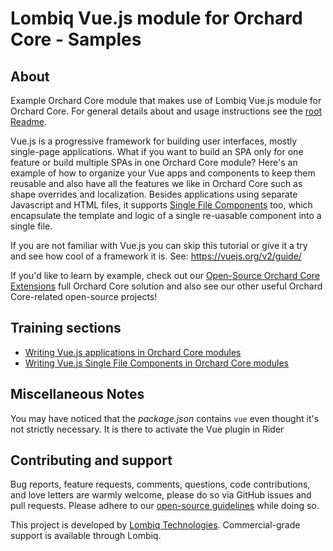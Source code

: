 # Lombiq Vue.js module for Orchard Core - Samples


## About


Example Orchard Core module that makes use of Lombiq Vue.js module for Orchard Core.  For general details about and usage instructions see the [root Readme](../Readme.md).

Vue.js is a progressive framework for building user interfaces, mostly single-page applications. What if you want to build an SPA only for one feature or build multiple SPAs in one Orchard Core module? Here's an example of how to organize your Vue apps and components to keep them reusable and also have all the features we like in Orchard Core such as shape overrides and localization. Besides applications using separate Javascript and HTML files, it supports [Single File Components](https://vuejs.org/v2/guide/single-file-components.html) too, which encapsulate the template and logic of a single re-uasable component into a single file.

If you are not familiar with Vue.js you can skip this tutorial or give it a try and see how cool of a framework it is. See: https://vuejs.org/v2/guide/

If you'd like to learn by example, check out our [Open-Source Orchard Core Extensions](https://github.com/Lombiq/Open-Source-Orchard-Core-Extensions) full Orchard Core solution and also see our other useful Orchard Core-related open-source projects!


## Training sections


- [Writing Vue.js applications in Orchard Core modules](Controllers/VueAppController.cs)
- [Writing Vue.js Single File Components in Orchard Core modules](Controllers/VueSfcController.cs)


## Miscellaneous Notes

You may have noticed that the _package.json_ contains `vue` even thought it's not strictly necessary. It is there to activate the Vue plugin in Rider  

## Contributing and support

Bug reports, feature requests, comments, questions, code contributions, and love letters are warmly welcome, please do so via GitHub issues and pull requests. Please adhere to our [open-source guidelines](https://lombiq.com/open-source-guidelines) while doing so.

This project is developed by [Lombiq Technologies](https://lombiq.com/). Commercial-grade support is available through Lombiq.

